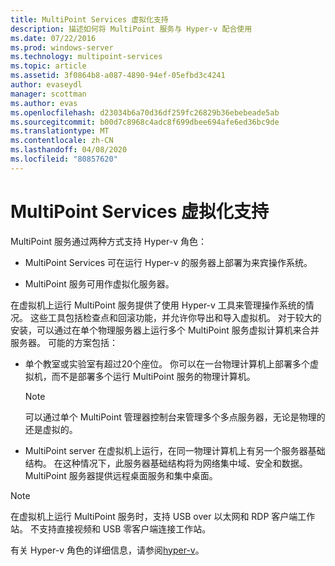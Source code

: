 ```yaml
---
title: MultiPoint Services 虚拟化支持
description: 描述如何将 MultiPoint 服务与 Hyper-v 配合使用
ms.date: 07/22/2016
ms.prod: windows-server
ms.technology: multipoint-services
ms.topic: article
ms.assetid: 3f0864b8-a087-4890-94ef-05efbd3c4241
author: evaseydl
manager: scottman
ms.author: evas
ms.openlocfilehash: d23034b6a70d36df259fc26829b36ebebeade5ab
ms.sourcegitcommit: b00d7c8968c4adc8f699dbee694afe6ed36bc9de
ms.translationtype: MT
ms.contentlocale: zh-CN
ms.lasthandoff: 04/08/2020
ms.locfileid: "80857620"
---
```

# <a name="multipoint-services-virtualization-support"></a>MultiPoint Services 虚拟化支持
MultiPoint 服务通过两种方式支持 Hyper-v 角色：  
  
-   MultiPoint Services 可在运行 Hyper-v 的服务器上部署为来宾操作系统。  
  
-   MultiPoint 服务可用作虚拟化服务器。   
  
在虚拟机上运行 MultiPoint 服务提供了使用 Hyper-v 工具来管理操作系统的情况。 这些工具包括检查点和回滚功能，并允许你导出和导入虚拟机。 对于较大的安装，可以通过在单个物理服务器上运行多个 MultiPoint 服务虚拟计算机来合并服务器。 可能的方案包括：  
  
-   单个教室或实验室有超过20个座位。 你可以在一台物理计算机上部署多个虚拟机，而不是部署多个运行 MultiPoint 服务的物理计算机。  
  
    > [!NOTE]  
    > 可以通过单个 MultiPoint 管理器控制台来管理多个多点服务器，无论是物理的还是虚拟的。  
  
-   MultiPoint server 在虚拟机上运行，在同一物理计算机上有另一个服务器基础结构。 在这种情况下，此服务器基础结构将为网络集中域、安全和数据。 MultiPoint 服务器提供远程桌面服务和集中桌面。  
  
> [!NOTE]  
> 在虚拟机上运行 MultiPoint 服务时，支持 USB over 以太网和 RDP 客户端工作站。 不支持直接视频和 USB 零客户端连接工作站。  
  
有关 Hyper-v 角色的详细信息，请参阅[hyper-v](../../virtualization/hyper-v/hyper-v-on-windows-server.md)。  